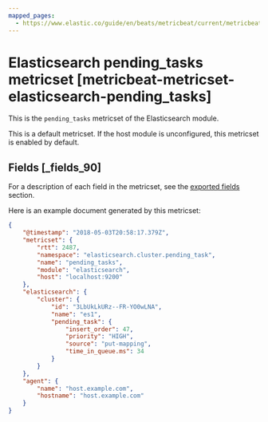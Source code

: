 ```yaml
---
mapped_pages:
  - https://www.elastic.co/guide/en/beats/metricbeat/current/metricbeat-metricset-elasticsearch-pending_tasks.html
---
```


# Elasticsearch pending_tasks metricset [metricbeat-metricset-elasticsearch-pending_tasks]

This is the `pending_tasks` metricset of the Elasticsearch module.

This is a default metricset. If the host module is unconfigured, this metricset is enabled by default.

## Fields [_fields_90]

For a description of each field in the metricset, see the [exported fields](/reference/metricbeat/exported-fields-elasticsearch.md) section.

Here is an example document generated by this metricset:

```json
{
    "@timestamp": "2018-05-03T20:58:17.379Z",
    "metricset": {
        "rtt": 2487,
        "namespace": "elasticsearch.cluster.pending_task",
        "name": "pending_tasks",
        "module": "elasticsearch",
        "host": "localhost:9200"
    },
    "elasticsearch": {
        "cluster": {
            "id": "3LbUkLkURz--FR-YO0wLNA",
            "name": "es1",
            "pending_task": {
                "insert_order": 47,
                "priority": "HIGH",
                "source": "put-mapping",
                "time_in_queue.ms": 34
            }
        }
    },
    "agent": {
        "name": "host.example.com",
        "hostname": "host.example.com"
    }
}
```


